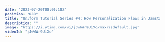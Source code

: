 ```yaml
---
date: "2023-07-20T08:00:18Z"
position: "033"
title: "Uniform Tutorial Series #4: How Personalization Flows in Jamstack"
description: ""
image: "https://i.ytimg.com/vi/jJwWWr9UiXo/maxresdefault.jpg"
videoId: "jJwWWr9UiXo"
---
```


